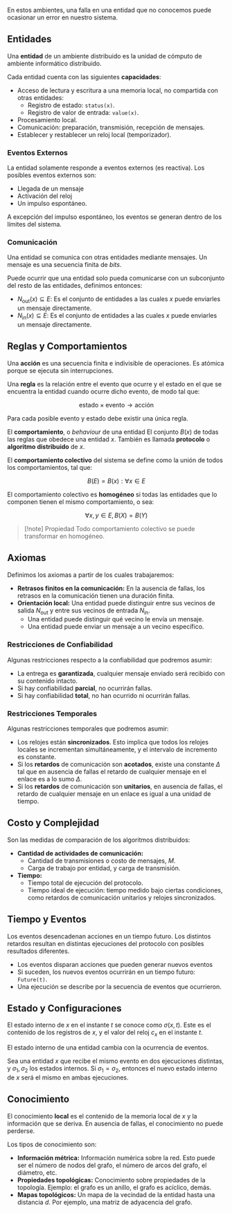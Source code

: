 En estos ambientes, una falla en una entidad que no conocemos puede ocasionar un error en nuestro sistema.

## Entidades

Una **entidad** de un ambiente distribuido es la unidad de cómputo de ambiente informático distribuido.

Cada entidad cuenta con las siguientes **capacidades**:

- Acceso de lectura y escritura a una memoria local, no compartida con otras entidades:
	- Registro de estado: `status(x)`.
	- Registro de valor de entrada: `value(x)`.
- Procesamiento local.
- Comunicación: preparación, transmisión, recepción de mensajes.
- Establecer y restablecer un reloj local (temporizador).

### Eventos Externos

La entidad solamente responde a eventos externos (es reactiva). Los posibles eventos externos son:

- Llegada de un mensaje
- Activación del reloj
- Un impulso espontáneo.

A excepción del impulso espontáneo, los eventos se generan dentro de los límites del sistema.

### Comunicación

Una entidad se comunica con otras entidades mediante mensajes. Un mensaje es una secuencia finita de *bits*.

Puede ocurrir que una entidad solo pueda comunicarse con un subconjunto del resto de las entidades, definimos entonces:

- $N_{\text{out}}(x) \subseteq E:$ Es el conjunto de entidades a las cuales $x$ puede enviarles un mensaje directamente.
- $N_{\text{in}}(x) \subseteq E:$ Es el conjunto de entidades a las cuales $x$ puede enviarles un mensaje directamente.

## Reglas y Comportamientos

Una **acción** es una secuencia finita e indivisible de operaciones. Es atómica porque se ejecuta sin interrupciones.

Una **regla** es la relación entre el evento que ocurre y el estado en el que se encuentra la entidad cuando ocurre dicho evento, de modo tal que:

$$
\text{estado} \times \text{evento} \to \text{acción}
$$

Para cada posible evento y estado debe existir una única regla.

El **comportamiento**, o *behaviour* de una entidad El conjunto $B(x)$ de todas las reglas que obedece una entidad $x$. También es llamada **protocolo** o **algoritmo distribuido** de $x$.

El **comportamiento colectivo** del sistema se define como la unión de todos los comportamientos, tal que:

$$
B(E) = B(x): \forall x \in E
$$

El comportamiento colectivo es **homogéneo** si todas las entidades que lo componen tienen el mismo comportamiento, o sea:

$$
\forall x,y \in E, B(X) = B(Y)
$$

> [!note] Propiedad
> Todo comportamiento colectivo se puede transformar en homogéneo.

## Axiomas

Definimos los axiomas a partir de los cuales trabajaremos:

- **Retrasos finitos en la comunicación:** En la ausencia de fallas, los retrasos en la comunicación tienen una duración finita.
- **Orientación local:** Una entidad puede distinguir entre sus vecinos de salida $N_\text{out}$ y entre sus vecinos de entrada $N_\text{in}$.
	- Una entidad puede distinguir qué vecino le envía un mensaje.
	- Una entidad puede enviar un mensaje a un vecino específico.

### Restricciones de Confiabilidad

Algunas restricciones respecto a la confiabilidad que podremos asumir:

- La entrega es **garantizada**, cualquier mensaje enviado será recibido con su contenido intacto.
- Si hay confiabilidad **parcial**, no ocurrirán fallas.
- Si hay confiabilidad **total**, no han ocurrido ni ocurrirán fallas.

### Restricciones Temporales

Algunas restricciones temporales que podremos asumir:

- Los relojes están **sincronizados**. Esto implica que todos los relojes locales se incrementan simultáneamente, y el intervalo de incremento es constante.
- Si los **retardos** de comunicación son **acotados**, existe una constante $\Delta$ tal que en ausencia de fallas el retardo de cualquier mensaje en el enlace es a lo sumo $\Delta$.
- Si los **retardos** de comunicación son **unitarios**, en ausencia de fallas, el retardo de cualquier mensaje en un enlace es igual a una unidad de tiempo.

## Costo y Complejidad

Son las medidas de comparación de los algoritmos distribuidos:

- **Cantidad de actividades de comunicación:**
	- Cantidad de transmisiones o costo de mensajes, $M$.
	- Carga de trabajo por entidad, y carga de transmisión.
- **Tiempo:**
	- Tiempo total de ejecución del protocolo.
	- Tiempo ideal de ejecución: tiempo medido bajo ciertas condiciones, como retardos de comunicación unitarios y relojes sincronizados.

## Tiempo y Eventos

Los eventos desencadenan acciones en un tiempo futuro. Los distintos retardos resultan en distintas ejecuciones del protocolo con posibles resultados diferentes.

- Los eventos disparan acciones que pueden generar nuevos eventos
- Si suceden, los nuevos eventos ocurrirán en un tiempo futuro: `Future(t)`.
- Una ejecución se describe por la secuencia de eventos que ocurrieron.

## Estado y Configuraciones

El estado interno de $x$ en el instante $t$ se conoce como $\sigma(x, t)$. Este es el contenido de los registros de $x$, y el valor del reloj $c_x$ en el instante $t$.

El estado interno de una entidad cambia con la ocurrencia de eventos.

Sea una entidad $x$ que recibe el mismo evento en dos ejecuciones distintas, y $\sigma_1, \sigma_2$ los estados internos. Si $\sigma_1 = \sigma_2$, entonces el nuevo estado interno de $x$ será el mismo en ambas ejecuciones.

## Conocimiento

El conocimiento **local** es el contenido de la memoria local de $x$ y la información que se deriva. En ausencia de fallas, el conocimiento no puede perderse.

Los tipos de conocimiento son:

- **Información métrica:** Información numérica sobre la red. Esto puede ser el número de nodos del grafo, el número de arcos del grafo, el diámetro, etc.
- **Propiedades topológicas:** Conocimiento sobre propiedades de la topología. Ejemplo: el grafo es un anillo, el grafo es acíclico, demás.
- **Mapas topológicos:** Un mapa de la vecindad de la entidad hasta una distancia $d$. Por ejemplo, una matriz de adyacencia del grafo.
